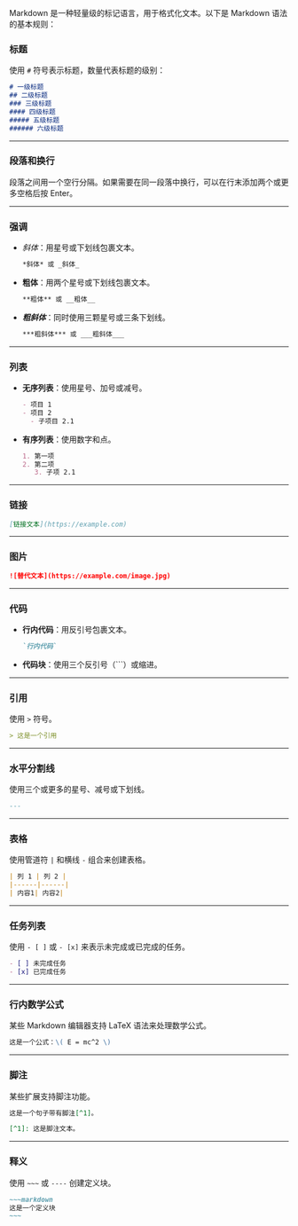 Markdown 是一种轻量级的标记语言，用于格式化文本。以下是 Markdown 语法的基本规则：

### 标题

使用 `#` 符号表示标题，数量代表标题的级别：

```markdown
# 一级标题
## 二级标题
### 三级标题
#### 四级标题
##### 五级标题
###### 六级标题
```
---
### 段落和换行

段落之间用一个空行分隔。如果需要在同一段落中换行，可以在行末添加两个或更多空格后按 Enter。

---
### 强调

- _斜体_：用星号或下划线包裹文本。
    
    ```markdown
    *斜体* 或 _斜体_
    ```
    
- **粗体**：用两个星号或下划线包裹文本。
    
    ```markdown
    **粗体** 或 __粗体__
    ```
    
- _**粗斜体**_：同时使用三颗星号或三条下划线。
    
    ```markdown
    ***粗斜体*** 或 ___粗斜体___
    ```

---
### 列表

- **无序列表**：使用星号、加号或减号。
    
    ```markdown
    - 项目 1
    - 项目 2
      - 子项目 2.1
    ```
    
- **有序列表**：使用数字和点。
    
    ```markdown
    1. 第一项
    2. 第二项
       3. 子项 2.1
    ```
    

---
### 链接

```markdown
[链接文本](https://example.com)
```

---
### 图片

```markdown
![替代文本](https://example.com/image.jpg)
```

---
### 代码

- **行内代码**：用反引号包裹文本。
    
    ```markdown
    `行内代码`
    ```
    
- **代码块**：使用三个反引号（```）或缩进。

---
### 引用

使用 `>` 符号。

```markdown
> 这是一个引用
```

---
### 水平分割线

使用三个或更多的星号、减号或下划线。

```markdown
---
```

---
### 表格

使用管道符 `|` 和横线 `-` 组合来创建表格。

```markdown
| 列 1 | 列 2 |
|------|------|
| 内容1| 内容2|
```

---
### 任务列表

使用 `- [ ]` 或 `- [x]` 来表示未完成或已完成的任务。

```markdown
- [ ] 未完成任务
- [x] 已完成任务
```

---
### 行内数学公式

某些 Markdown 编辑器支持 LaTeX 语法来处理数学公式。

```markdown
这是一个公式：\( E = mc^2 \)
```

---
### 脚注

某些扩展支持脚注功能。

```markdown
这是一个句子带有脚注[^1]。

[^1]: 这是脚注文本。
```

---
### 释义

使用 `~~~` 或 `----` 创建定义块。

```markdown
~~~markdown
这是一个定义块
~~~
```